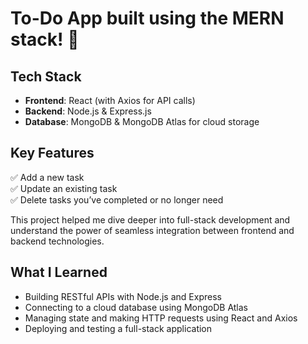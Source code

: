 # To-Do App built using the MERN stack! 🌟

## **Tech Stack**
- **Frontend**: React (with Axios for API calls)
- **Backend**: Node.js & Express.js
- **Database**: MongoDB & MongoDB Atlas for cloud storage

## **Key Features**
✅ Add a new task  
✅ Update an existing task  
✅ Delete tasks you’ve completed or no longer need  

This project helped me dive deeper into full-stack development and understand the power of seamless integration between frontend and backend technologies.

## **What I Learned**
- Building RESTful APIs with Node.js and Express  
- Connecting to a cloud database using MongoDB Atlas  
- Managing state and making HTTP requests using React and Axios  
- Deploying and testing a full-stack application
